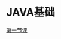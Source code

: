 # JAVA基础
[第一节课](https://github.com/wx5201/java/blob/master/%E7%AC%AC%E4%B8%80%E8%8A%82%E8%AF%BE/java%E7%AC%AC%E4%B8%80%E8%AF%BE.md)
